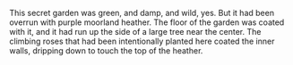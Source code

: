 This secret garden was green, and damp, and wild, yes. But it had been overrun with purple moorland heather. The floor of the garden was coated with it, and it had run up the side of a large tree near the center. The climbing roses that had been intentionally planted here coated the inner walls, dripping down to touch the top of the heather. 